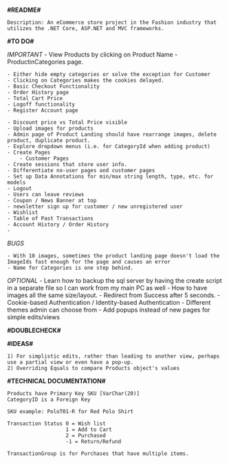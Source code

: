 **#README#**

    Description: An eCommerce store project in the Fashion industry that utilizes the .NET Core, ASP.NET and MVC frameworks. 

**#TO DO#**

*IMPORTANT*
    - View Products by clicking on Product Name - ProductinCategories page.

    - Either hide empty categories or solve the exception for Customer
    - Clicking on Categories makes the cookies delayed.
    - Basic Checkout Functionality
    - Order History page
    - Total Cart Price
    - Logoff functionality
    - Register Account page
        
    - Discount price vs Total Price visible
    - Upload images for products
    - Admin page of Product Landing should have rearrange images, delete product, duplicate product.
    - Explore dropdown menus (i.e. for CategoryId when adding product)
    - Create Pages
        - Customer Pages
    - Create sessions that store user info.
    - Differentiate no-user pages and customer pages
    - Set up Data Annotations for min/max string length, type, etc. for models
    - Logout
    - Users can leave reviews
    - Coupon / News Banner at top
    - newsletter sign up for customer / new unregistered user
    - Wishlist
    - Table of Past Transactions
    - Account History / Order History
    -

*BUGS*

    - With 10 images, sometimes the product landing page doesn't load the ImageIds fast enough for the page and causes an error
    - Name for Categories is one step behind. 

*OPTIONAL*
    - Learn how to backup the sql server by having the create script in a separate file so I can work from my main PC as well
    - How to have images all the same size/layout.
    - Redirect from Success after 5 seconds.
    - Cookie-based Authentication / Identity-based Authentication
    - Different themes admin can choose from
    - Add popups instead of new pages for simple edits/views

**#DOUBLECHECK#**


**#IDEAS#**

    1) For simplistic edits, rather than leading to another view, perhaps use a partial view or even have a pop-up.
    2) Overriding Equals to compare Products object's values

**#TECHNICAL DOCUMENTATION#**

    Products have Primary Key SKU [VarChar(20)]
    CategoryID is a Foreign Key 

    SKU example: PoloT01-R for Red Polo Shirt

    Transaction Status 0 = Wish list
                       1 = Add to Cart
                       2 = Purchased
                       -1 = Return/Refund
    
    TransactionGroup is for Purchases that have multiple items.